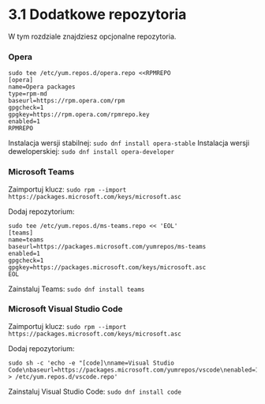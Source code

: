 # 3.1 Dodatkowe repozytoria

W tym rozdziale znajdziesz opcjonalne repozytoria.

### Opera
```
sudo tee /etc/yum.repos.d/opera.repo <<RPMREPO
[opera]
name=Opera packages
type=rpm-md
baseurl=https://rpm.opera.com/rpm
gpgcheck=1
gpgkey=https://rpm.opera.com/rpmrepo.key
enabled=1
RPMREPO
```
Instalacja wersji stabilnej:
```sudo dnf install opera-stable```
Instalacja wersji deweloperskiej:
```sudo dnf install opera-developer```

### Microsoft Teams

Zaimportuj klucz:
```sudo rpm --import https://packages.microsoft.com/keys/microsoft.asc```

Dodaj repozytorium:
```
sudo tee /etc/yum.repos.d/ms-teams.repo << 'EOL'
[teams]
name=teams
baseurl=https://packages.microsoft.com/yumrepos/ms-teams
enabled=1
gpgcheck=1
gpgkey=https://packages.microsoft.com/keys/microsoft.asc
EOL
```

Zainstaluj Teams:
```sudo dnf install teams```

### Microsoft Visual Studio Code

Zaimportuj klucz:
```sudo rpm --import https://packages.microsoft.com/keys/microsoft.asc```

Dodaj repozytorium:
```
sudo sh -c 'echo -e "[code]\nname=Visual Studio Code\nbaseurl=https://packages.microsoft.com/yumrepos/vscode\nenabled=1\ngpgcheck=1\ngpgkey=https://packages.microsoft.com/keys/microsoft.asc" > /etc/yum.repos.d/vscode.repo'
```

Zainstaluj Visual Studio Code:
```sudo dnf install code```
